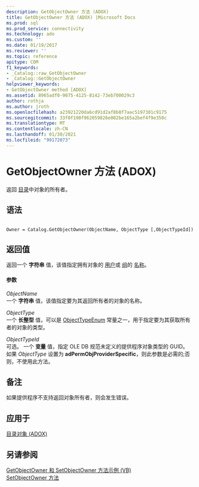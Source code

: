 ```yaml
---
description: GetObjectOwner 方法 (ADOX)
title: GetObjectOwner 方法 (ADOX) |Microsoft Docs
ms.prod: sql
ms.prod_service: connectivity
ms.technology: ado
ms.custom: ''
ms.date: 01/19/2017
ms.reviewer: ''
ms.topic: reference
apitype: COM
f1_keywords:
- _Catalog::raw_GetObjectOwner
- _Catalog::GetObjectOwner
helpviewer_keywords:
- GetObjectOwner method [ADOX]
ms.assetid: 8965adf0-9075-4125-8142-73eb700029c3
author: rothja
ms.author: jroth
ms.openlocfilehash: a23921220da6cd91d2af8b8f7aac5197301c9175
ms.sourcegitcommit: 33f0f190f962059826e002be165a2bef4f9e350c
ms.translationtype: MT
ms.contentlocale: zh-CN
ms.lasthandoff: 01/30/2021
ms.locfileid: "99172073"
---
```

# <a name="getobjectowner-method-adox"></a>GetObjectOwner 方法 (ADOX)
返回 [目录](./catalog-object-adox.md)中对象的所有者。  
  
## <a name="syntax"></a>语法  
  
```  
  
Owner = Catalog.GetObjectOwner(ObjectName, ObjectType [,ObjectTypeId])  
```  
  
## <a name="return-value"></a>返回值  
 返回一个 **字符串** 值，该值指定拥有对象的 [用户](./user-object-adox.md)或 [组](./group-object-adox.md)的 [名称](./name-property-adox.md)。  
  
#### <a name="parameters"></a>参数  
 *ObjectName*  
 一个 **字符串** 值，该值指定要为其返回所有者的对象的名称。  
  
 *ObjectType*  
 一个 **长整型** 值，可以是 [ObjectTypeEnum](./objecttypeenum.md) 常量之一，用于指定要为其获取所有者的对象的类型。  
  
 *ObjectTypeId*  
 可选。 一个 **变量** 值，指定 OLE DB 规范未定义的提供程序对象类型的 GUID。 如果 *ObjectType* 设置为 **adPermObjProviderSpecific**，则此参数是必需的;否则，不使用此方法。  
  
## <a name="remarks"></a>备注  
 如果提供程序不支持返回对象所有者，则会发生错误。  
  
## <a name="applies-to"></a>应用于  
 [目录对象 (ADOX)](./catalog-object-adox.md)  
  
## <a name="see-also"></a>另请参阅  
 [GetObjectOwner 和 SetObjectOwner 方法示例 (VB) ](./getobjectowner-and-setobjectowner-methods-example-vb.md)   
 [SetObjectOwner 方法](./setobjectowner-method.md)